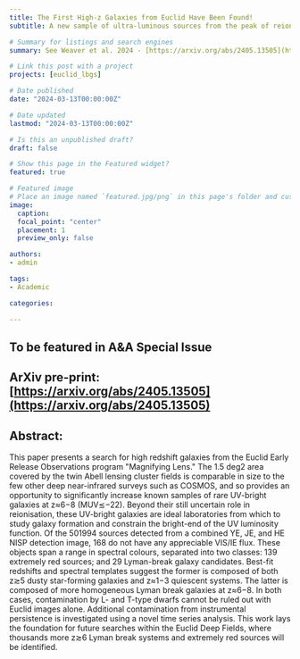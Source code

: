 ```yaml
---
title: The First High-z Galaxies from Euclid Have Been Found!
subtitle: A new sample of ultra-luminous sources from the peak of reionization

# Summary for listings and search engines
summary: See Weaver et al. 2024 - [https://arxiv.org/abs/2405.13505](https://arxiv.org/abs/2405.13505)

# Link this post with a project
projects: [euclid_lbgs]

# Date published
date: "2024-03-13T00:00:00Z"

# Date updated
lastmod: "2024-03-13T00:00:00Z"

# Is this an unpublished draft?
draft: false

# Show this page in the Featured widget?
featured: true

# Featured image
# Place an image named `featured.jpg/png` in this page's folder and customize its options here.
image:
  caption: 
  focal_point: "center"
  placement: 1
  preview_only: false

authors:
- admin

tags:
- Academic

categories:

---
```

## To be featured in A&A Special Issue
## ArXiv pre-print: [https://arxiv.org/abs/2405.13505](https://arxiv.org/abs/2405.13505)
## Abstract:
This paper presents a search for high redshift galaxies from the Euclid Early Release Observations program "Magnifying Lens." The 1.5 deg2 area covered by the twin Abell lensing cluster fields is comparable in size to the few other deep near-infrared surveys such as COSMOS, and so provides an opportunity to significantly increase known samples of rare UV-bright galaxies at z≈6−8 (MUV≲−22). Beyond their still uncertain role in reionisation, these UV-bright galaxies are ideal laboratories from which to study galaxy formation and constrain the bright-end of the UV luminosity function. Of the 501994 sources detected from a combined YE, JE, and HE NISP detection image, 168 do not have any appreciable VIS/IE flux. These objects span a range in spectral colours, separated into two classes: 139 extremely red sources; and 29 Lyman-break galaxy candidates. Best-fit redshifts and spectral templates suggest the former is composed of both z≳5 dusty star-forming galaxies and z≈1−3 quiescent systems. The latter is composed of more homogeneous Lyman break galaxies at z≈6−8. In both cases, contamination by L- and T-type dwarfs cannot be ruled out with Euclid images alone. Additional contamination from instrumental persistence is investigated using a novel time series analysis. This work lays the foundation for future searches within the Euclid Deep Fields, where thousands more z≳6 Lyman break systems and extremely red sources will be identified.
